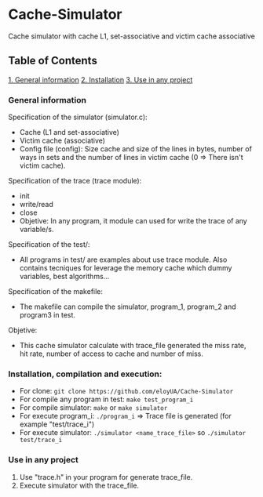 # Cache-Simulator
Cache simulator with cache L1, set-associative and victim cache associative

## Table of Contents
  [1. General information](#general-information)
  [2. Installation](#general-information)
  [3. Use in any project](#use-in-any-project)

### General information
Specification of the simulator (simulator.c):
  - Cache (L1 and set-associative)
  - Victim cache (associative)
  - Config file (config): Size cache and size of the lines in bytes, number of ways in sets and the number of lines in victim cache (0 => There isn't victim cache).

Specification of the trace (trace module):
  - init
  - write/read
  - close
  - Objetive: In any program, it module can used for write the trace of any variable/s.

Specification of the test/:
  - All programs in test/ are examples about use trace module. Also contains tecniques for leverage the memory cache which dummy variables, best algorithms...

Specification of the makefile:
  - The makefile can compile the simulator, program_1, program_2 and program3 in test.

Objetive:
  - This cache simulator calculate with trace_file generated the miss rate, hit rate, number of access to cache and number of miss.

### Installation, compilation and execution:
  - For clone: ``` git clone https://github.com/eloyUA/Cache-Simulator ```
  - For compile any program in test: ``` make test_program_i ```
  - For compile simulator: ``` make ``` or ``` make simulator ```
  - For execute program_i: ``` ./program_i ``` => Trace file is generated (for example "test/trace_i")
  - For execute simulator: ``` ./simulator <name_trace_file> ``` so ``` ./simulator test/trace_i ```

### Use in any project
1) Use "trace.h" in your program for generate trace_file.
2) Execute simulator with the trace_file.
